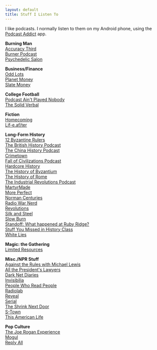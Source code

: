 ```yaml
---
layout: default
title: Stuff I Listen To
---
```


I like podcasts. I normally listen to them on my Android phone, using the [Podcast Addict](https://play.google.com/store/apps/details?id=com.bambuna.podcastaddict) app.

**Burning Man**  
[Accuracy Third](https://accuracythird.com/)  
[Burner Podcast](http://www.burnerpodcast.com/)    
[Psychedelic Salon](https://psychedelicsalon.com/)  

**Business/Finance**  
[Odd Lots](https://www.bloomberg.com/podcasts/odd_lots)  
[Planet Money](http://www.npr.org/podcasts/510289/planet-money/)  
[Slate Money](https://slate.com/podcasts/slate-money)  

**College Football**  
[Podcast Ain't Played Nobody](https://soundcloud.com/aintplayednobody)  
[The Solid Verbal](http://www.solidverbal.com/)  

**Fiction**  
[Homecoming](https://gimletmedia.com/homecoming/)  
[Lif-e.af/ter](http://lif-e.af/ter/)  

**Long-Form History**  
[12 Byzantine Rulers](https://12byzantinerulers.com/)  
[The British History Podcast](https://www.thebritishhistorypodcast.com/)  
[The China History Podcast](https://recordedhistory.net/china-history/)  
[Crimetown](https://gimletmedia.com/show/crimetown/)  
[Fall of Civilizations Podcast](https://fallofcivilizationspodcast.com/)  
[Hardcore History](http://www.dancarlin.com/hardcore-history-series/)  
[The History of Byzantium](https://thehistoryofbyzantium.com/)  
[The History of Rome](http://www.thehistoryofrome.typepad.com/)  
[The Industrial Revolutions Podcast](https://industrialrevolutionspod.com/)  
[MartyrMade](http://www.martyrmade.com/)  
[More Perfect](http://www.wnyc.org/shows/radiolabmoreperfect/)  
[Norman Centuries](https://normancenturies.com/)  
[Radio War Nerd](https://www.patreon.com/radiowarnerd)  
[Revolutions](http://www.revolutionspodcast.com/)  
[Silk and Steel](https://www.patreon.com/silknsteel)  
[Slow Burn](https://slate.com/slow-burn)  
[Standoff: What happened at Ruby Ridge?](http://feeds.megaphone.fm/slate-presents)  
[Stuff You Missed in History Class](https://www.missedinhistory.com/)  
[White Lies](https://www.npr.org/podcasts/510343/white-lies)  

**Magic: the Gathering**  
[Limited Resources](http://lrcast.com/)

**Misc./NPR Stuff**  
[Against the Rules with Michael Lewis](https://atrpodcast.com/)  
[All the President's Lawyers](https://www.kcrw.com/news-culture/shows/lrc-presents-all-the-presidents-lawyers)  
[Dark Net Diaries](https://darknetdiaries.com/)  
[Invisibilia](http://www.npr.org/podcasts/510307/invisibilia)  
[People Who Read People](https://open.spotify.com/episode/6PQP6fOKog6DFXuPPJrnpi?si=xkXQfAaxQ8-dsezD4cfskw)  
[Radiolab](http://www.radiolab.org/)  
[Reveal](https://www.revealnews.org/)  
[Serial](https://serialpodcast.org/)  
[The Shrink Next Door](https://www.bloomberg.com/features/the-shrink-next-door/)  
[S-Town](https://stownpodcast.org/)  
[This American Life](https://www.thisamericanlife.org/podcast)  

**Pop Culture**  
[The Joe Rogan Experience](https://www.joerogan.com/)  
[Mogul](https://gimletmedia.com/mogul/)  
[Reply All](https://gimletmedia.com/reply-all/)  
